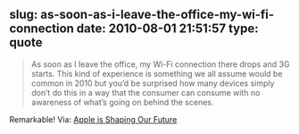 slug: as-soon-as-i-leave-the-office-my-wi-fi-connection
date: 2010-08-01 21:51:57
type: quote
---

> As soon as I leave the office, my Wi-Fi connection there drops and 3G starts. This kind of experience is something we all assume would be common in 2010 but you’d be surprised how many devices simply don’t do this in a way that the consumer can consume with no awareness of what’s going on behind the scenes.

Remarkable! Via: [Apple is Shaping Our Future](http://theappleblog.com/2010/07/30/apple-is-shaping-our-future/)
